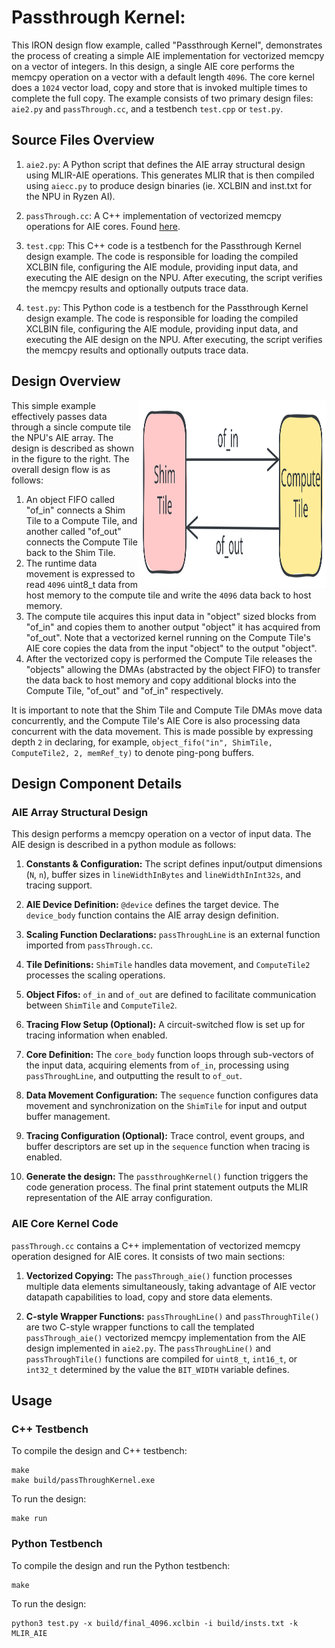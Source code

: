<!---//===- README.md -----------------------------------------*- Markdown -*-===//
//
// This file is licensed under the Apache License v2.0 with LLVM Exceptions.
// See https://llvm.org/LICENSE.txt for license information.
// SPDX-License-Identifier: Apache-2.0 WITH LLVM-exception
//
// Copyright (C) 2024, Advanced Micro Devices, Inc.
// 
//===----------------------------------------------------------------------===//-->

# Passthrough Kernel:

This IRON design flow example, called "Passthrough Kernel", demonstrates the process of creating a simple AIE implementation for vectorized memcpy on a vector of integers. In this design, a single AIE core performs the memcpy operation on a vector with a default length `4096`. The core kernel does a `1024` vector load, copy and store that is invoked multiple times to complete the full copy. The example consists of two primary design files: `aie2.py` and `passThrough.cc`, and a testbench `test.cpp` or `test.py`.

## Source Files Overview

1. `aie2.py`: A Python script that defines the AIE array structural design using MLIR-AIE operations. This generates MLIR that is then compiled using `aiecc.py` to produce design binaries (ie. XCLBIN and inst.txt for the NPU in Ryzen AI). 

1. `passThrough.cc`: A C++ implementation of vectorized memcpy operations for AIE cores. Found [here](../../../aie_kernels/generic/passThrough.cc).

1. `test.cpp`: This C++ code is a testbench for the Passthrough Kernel design example. The code is responsible for loading the compiled XCLBIN file, configuring the AIE module, providing input data, and executing the AIE design on the NPU. After executing, the script verifies the memcpy results and optionally outputs trace data.

1. `test.py`: This Python code is a testbench for the Passthrough Kernel design example. The code is responsible for loading the compiled XCLBIN file, configuring the AIE module, providing input data, and executing the AIE design on the NPU. After executing, the script verifies the memcpy results and optionally outputs trace data.

## Design Overview

<img align="right" width="300" height="300" src="../../../programming_guide/assets/passthrough_simple.svg"> 

This simple example effectively passes data through a sincle compute tile the NPU's AIE array. The design is described as shown in the figure to the right. The overall design flow is as follows:
1. An object FIFO called "of_in" connects a Shim Tile to a Compute Tile, and another called "of_out" connects the Compute Tile back to the Shim Tile. 
1. The runtime data movement is expressed to read `4096` uint8_t data from host memory to the compute tile and write the `4096` data back to host memory. 
1. The compute tile acquires this input data in "object" sized blocks from "of_in" and copies them to another output "object" it has acquired from "of_out". Note that a vectorized kernel running on the Compute Tile's AIE core copies the data from the input "object" to the output "object".
1. After the vectorized copy is performed the Compute Tile releases the "objects" allowing the DMAs (abstracted by the object FIFO) to transfer the data back to host memory and copy additional blocks into the Compute Tile,  "of_out" and "of_in" respectively.

It is important to note that the Shim Tile and Compute Tile DMAs move data concurrently, and the Compute Tile's AIE Core is also processing data concurrent with the data movement. This is made possible by expressing depth `2` in declaring, for example, `object_fifo("in", ShimTile, ComputeTile2, 2, memRef_ty)` to denote ping-pong buffers.

## Design Component Details

### AIE Array Structural Design

This design performs a memcpy operation on a vector of input data. The AIE design is described in a python module as follows:

1. **Constants & Configuration:** The script defines input/output dimensions (`N`, `n`), buffer sizes in `lineWidthInBytes` and `lineWidthInInt32s`, and tracing support.

1. **AIE Device Definition:** `@device` defines the target device. The `device_body` function contains the AIE array design definition.

1. **Scaling Function Declarations:** `passThroughLine` is an external function imported from `passThrough.cc`.

1. **Tile Definitions:** `ShimTile` handles data movement, and `ComputeTile2` processes the scaling operations.

1. **Object Fifos:** `of_in` and `of_out` are defined to facilitate communication between `ShimTile` and `ComputeTile2`.

1. **Tracing Flow Setup (Optional):** A circuit-switched flow is set up for tracing information when enabled.

1. **Core Definition:** The `core_body` function loops through sub-vectors of the input data, acquiring elements from `of_in`, processing using `passThroughLine`, and outputting the result to `of_out`.

1. **Data Movement Configuration:** The `sequence` function configures data movement and synchronization on the `ShimTile` for input and output buffer management.

1. **Tracing Configuration (Optional):** Trace control, event groups, and buffer descriptors are set up in the `sequence` function when tracing is enabled.

1. **Generate the design:** The `passthroughKernel()` function triggers the code generation process. The final print statement outputs the MLIR representation of the AIE array configuration.

### AIE Core Kernel Code

`passThrough.cc` contains a C++ implementation of vectorized memcpy operation designed for AIE cores. It consists of two main sections:

1. **Vectorized Copying:** The `passThrough_aie()` function processes multiple data elements simultaneously, taking advantage of AIE vector datapath capabilities to load, copy and store data elements.

1. **C-style Wrapper Functions:** `passThroughLine()` and `passThroughTile()` are two C-style wrapper functions to call the templated `passThrough_aie()` vectorized memcpy implementation from the AIE design implemented in `aie2.py`. The `passThroughLine()` and `passThroughTile()` functions are compiled for `uint8_t`, `int16_t`, or `int32_t` determined by the value the `BIT_WIDTH` variable defines. 

## Usage

### C++ Testbench

To compile the design and C++ testbench:

```
make
make build/passThroughKernel.exe
```

To run the design:

```
make run
```

### Python Testbench

To compile the design and run the Python testbench:

```
make
```

To run the design:

```
python3 test.py -x build/final_4096.xclbin -i build/insts.txt -k MLIR_AIE
```